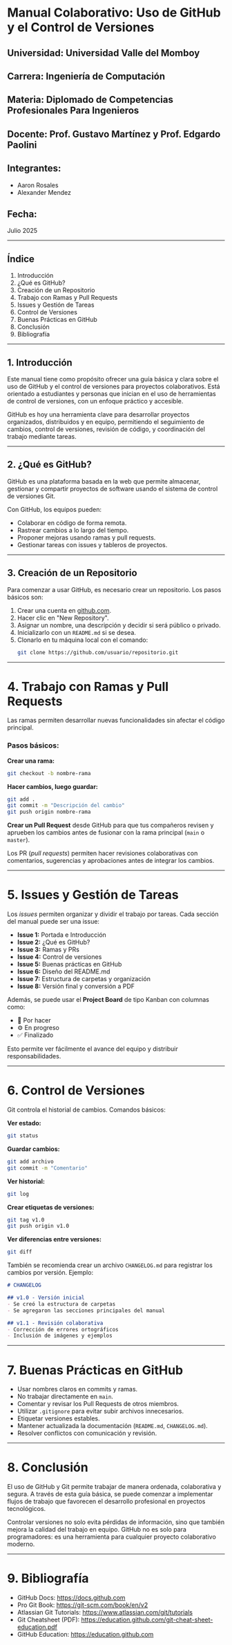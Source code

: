 # Manual Colaborativo: Uso de GitHub y el Control de Versiones

## Universidad: Universidad Valle del Momboy
## Carrera: Ingeniería de Computación
## Materia: Diplomado de Competencias Profesionales Para Ingenieros
## Docente: Prof. Gustavo Martínez y Prof. Edgardo Paolini
## Integrantes:
- Aaron Rosales
- Alexander Mendez


## Fecha:
Julio 2025

---

## Índice

1. Introducción  
2. ¿Qué es GitHub?  
3. Creación de un Repositorio  
4. Trabajo con Ramas y Pull Requests  
5. Issues y Gestión de Tareas  
6. Control de Versiones  
7. Buenas Prácticas en GitHub  
8. Conclusión  
9. Bibliografía  

---

## 1. Introducción

Este manual tiene como propósito ofrecer una guía básica y clara sobre el uso de GitHub y el control de versiones para proyectos colaborativos. Está orientado a estudiantes y personas que inician en el uso de herramientas de control de versiones, con un enfoque práctico y accesible.

GitHub es hoy una herramienta clave para desarrollar proyectos organizados, distribuidos y en equipo, permitiendo el seguimiento de cambios, control de versiones, revisión de código, y coordinación del trabajo mediante tareas.

---

## 2. ¿Qué es GitHub?

GitHub es una plataforma basada en la web que permite almacenar, gestionar y compartir proyectos de software usando el sistema de control de versiones Git.

Con GitHub, los equipos pueden:
- Colaborar en código de forma remota.
- Rastrear cambios a lo largo del tiempo.
- Proponer mejoras usando ramas y pull requests.
- Gestionar tareas con issues y tableros de proyectos.

---

## 3. Creación de un Repositorio

Para comenzar a usar GitHub, es necesario crear un repositorio. Los pasos básicos son:

1. Crear una cuenta en [github.com](https://github.com).
2. Hacer clic en "New Repository".
3. Asignar un nombre, una descripción y decidir si será público o privado.
4. Inicializarlo con un `README.md` si se desea.
5. Clonarlo en tu máquina local con el comando:
   ```bash
   git clone https://github.com/usuario/repositorio.git

---

# 4. Trabajo con Ramas y Pull Requests

Las ramas permiten desarrollar nuevas funcionalidades sin afectar el código principal.

### Pasos básicos:

**Crear una rama:**
```bash
git checkout -b nombre-rama
```

**Hacer cambios, luego guardar:**
```bash
git add .
git commit -m "Descripción del cambio"
git push origin nombre-rama
```

**Crear un Pull Request** desde GitHub para que tus compañeros revisen y aprueben los cambios antes de fusionar con la rama principal (`main` o `master`).

Los PR (*pull requests*) permiten hacer revisiones colaborativas con comentarios, sugerencias y aprobaciones antes de integrar los cambios.

---

# 5. Issues y Gestión de Tareas

Los *issues* permiten organizar y dividir el trabajo por tareas. Cada sección del manual puede ser una issue:

- **Issue 1:** Portada e Introducción
- **Issue 2:** ¿Qué es GitHub?
- **Issue 3:** Ramas y PRs
- **Issue 4:** Control de versiones
- **Issue 5:** Buenas prácticas en GitHub
- **Issue 6:** Diseño del README.md
- **Issue 7:** Estructura de carpetas y organización
- **Issue 8:** Versión final y conversión a PDF

Además, se puede usar el **Project Board** de tipo Kanban con columnas como:

- 📝 Por hacer  
- ⚙️ En progreso  
- ✅ Finalizado

Esto permite ver fácilmente el avance del equipo y distribuir responsabilidades.

---

# 6. Control de Versiones

Git controla el historial de cambios. Comandos básicos:

**Ver estado:**
```bash
git status
```

**Guardar cambios:**
```bash
git add archivo
git commit -m "Comentario"
```

**Ver historial:**
```bash
git log
```

**Crear etiquetas de versiones:**
```bash
git tag v1.0
git push origin v1.0
```

**Ver diferencias entre versiones:**
```bash
git diff
```

También se recomienda crear un archivo `CHANGELOG.md` para registrar los cambios por versión. Ejemplo:

```markdown
# CHANGELOG

## v1.0 - Versión inicial
- Se creó la estructura de carpetas
- Se agregaron las secciones principales del manual

## v1.1 - Revisión colaborativa
- Corrección de errores ortográficos
- Inclusión de imágenes y ejemplos
```

---

# 7. Buenas Prácticas en GitHub

- Usar nombres claros en commits y ramas.
- No trabajar directamente en `main`.
- Comentar y revisar los Pull Requests de otros miembros.
- Utilizar `.gitignore` para evitar subir archivos innecesarios.
- Etiquetar versiones estables.
- Mantener actualizada la documentación (`README.md`, `CHANGELOG.md`).
- Resolver conflictos con comunicación y revisión.

---

# 8. Conclusión

El uso de GitHub y Git permite trabajar de manera ordenada, colaborativa y segura. A través de esta guía básica, se puede comenzar a implementar flujos de trabajo que favorecen el desarrollo profesional en proyectos tecnológicos.

Controlar versiones no solo evita pérdidas de información, sino que también mejora la calidad del trabajo en equipo. GitHub no es solo para programadores: es una herramienta para cualquier proyecto colaborativo moderno.

---

# 9. Bibliografía

- GitHub Docs: https://docs.github.com  
- Pro Git Book: https://git-scm.com/book/en/v2  
- Atlassian Git Tutorials: https://www.atlassian.com/git/tutorials  
- Git Cheatsheet (PDF): https://education.github.com/git-cheat-sheet-education.pdf  
- GitHub Education: https://education.github.com